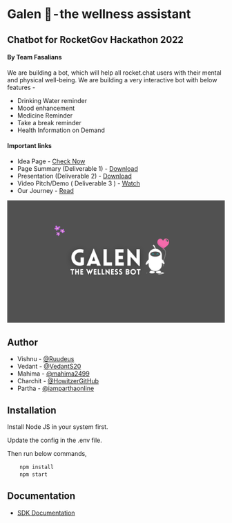 # Galen 👋 - the wellness assistant

## Chatbot for RocketGov Hackathon 2022

#### By Team Fasalians

We are building a bot, which will help all rocket.chat users with their mental and physical well-being. We are building a very interactive bot with below features -

- Drinking Water reminder
- Mood enhancement
- Medicine Reminder
- Take a break reminder
- Health Information on Demand

#### Important links

- Idea Page - [Check Now](https://eventornado.com/submission/galen-the-wellness-bot#idea)
- Page Summary (Deliverable 1) - [Download](https://docs.google.com/document/d/1vLBA76FGz7txl0d7HZjea_jXaPZlk_je/edit?usp=sharing&ouid=104552500012939044703&rtpof=true&sd=true)
- Presentation (Deliverable 2) - [Download](https://docs.google.com/presentation/d/1No8LF9jLl2ZzIrkGPMbTGRE6w5DTdbTy/edit?usp=sharing&ouid=104552500012939044703&rtpof=true&sd=true)
- Video Pitch/Demo ( Deliverable 3 ) - [Watch]()
- Our Journey - [Read](https://medium.com/@partha_roy/how-we-built-a-wellness-chatbot-for-rocketgov-hackathon-with-code-examples-e919d243b470)

![Our Project Poster](https://github.com/iamparthaonline/galen-the-wellness-bot-rocket-chat/raw/main/Galen-team-fasalians.png)

## Author

- Vishnu - [@Ruudeus](https://github.com/Ruudeus)
- Vedant - [@VedantS20](https://github.com/VedantS20)
- Mahima - [@mahima2499](https://github.com/mahima2499)
- Charchit - [@HowitzerGitHub](https://github.com/HowitzerGitHub)
- Partha - [@iamparthaonline](https://github.com/iamparthaonline)

## Installation

Install Node JS in your system first.

Update the config in the .env file.

Then run below commands,

```bash
    npm install
    npm start
```

## Documentation

- [ SDK Documentation](https://developer.rocket.chat/bots/creating-your-own-bot-from-scratch/develop-a-rocket.chat-sdk-bot)
